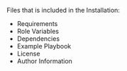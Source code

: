 Files that is included in the Installation:

- Requirements
- Role Variables
- Dependencies
- Example Playbook
- License
- Author Information

